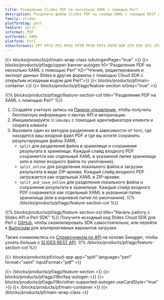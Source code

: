 ```yaml
---
title: Разделение Slides PDF на несколько XAML с помощью Perl
description: Разделите файлы Slides PDF на слайды XAML с помощью REST API и Perl SDK с открытым исходным кодом
family: slides
platformtag: perl
feature: split
informat: PDF
outformat: XAML
platform: Perl
otherformats: PPT PPTX PPS PPSX PPTM PPSM POTX POTM ODP OTP PDF XPS JPEG PNG BMP TIFF SVG HTML5 GIF
---
```


{{< blocks/products/pf/main-wrap-class isAutogenPage="true" >}}
{{< blocks/products/pf/agp/upper-banner-autogen h1="Разделение PDF на несколько XAML с помощью Perl" h2="Чтение, редактирование и экспорт данных Slides в другие форматы с помощью Cloud SDK с открытым исходным кодом для Perl">}}
{{< blocks/products/pf/main-container >}}
{{< blocks/products/pf/agp/feature-section isGrey="true" >}}

{{% blocks/products/pf/agp/feature-section-col title="Разделение PDF на XAML с помощью Perl" %}}
1. Создайте учетную запись на <a href="https://dashboard.aspose.cloud/">Панели управления</a>, чтобы получить бесплатную информацию о квотах API и авторизации.
1. Инициализируйте ```SlidesApi``` с помощью идентификатора клиента и секрета клиента
1. Вызовите один из методов разделения в зависимости от того, где находится ваш входной файл PDF и где вы хотите сохранить результирующие файлы XAML
    - ```split``` для разделения файла в хранилище и сохранения результата в хранилище. Каждый слайд входного PDF сохраняется как отдельный XAML в указанной папке хранилища (или в папке входного файла по умолчанию).
    - ```split_online``` для разделения локального файла и загрузки результата в виде ZIP-архива. Каждый слайд входного PDF загружается как отдельный XAML в ZIP-архиве.
    - ```split_and_save_online``` для разделения локального файла и сохранения результата в хранилище. Каждый слайд входного PDF сохраняется как отдельный XAML в указанной папке хранилища (или в корневой папке по умолчанию).
{{% /blocks/products/pf/agp/feature-section-col %}}

{{% blocks/products/pf/agp/feature-section-col title="Начать работу с Slides API и Perl SDK" %}}
Получите исходный код Slides Cloud SDK для Perl с [GitHub](https://github.com/aspose-slides-cloud/aspose-slides-cloud-perl), чтобы скомпилировать SDK самостоятельно, или перейти к [Выпускам](https://releases.aspose.cloud/) для альтернативных вариантов загрузки.

Также ознакомьтесь со [Справочником по API](https://apireference.aspose.cloud/slides/) на основе Swagger, чтобы узнать больше о [SLIDES REST API](https://products.aspose.cloud/slides/curl/).
{{% /blocks/products/pf/agp/feature-section-col %}}

{{< blocks/products/pf/cloud-app app="split" language="perl" format="xaml" inputFormat="pdf" >}}

{{< /blocks/products/pf/agp/feature-section >}}
{{< blocks/products/pf/agp/i18n/faq-autogen >}}
{{< blocks/products/pf/agp/i18n/other-supported-autogen useCardStyle="true" >}}
{{< /blocks/products/pf/main-container >}}
{{< /blocks/products/pf/main-wrap-class >}}